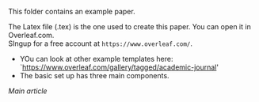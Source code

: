 This folder contains an example paper.

The Latex file (.tex) is the one used to create this paper.  You can open it in Overleaf.com.  
SIngup for a free account at `https://www.overleaf.com/`.

- YOu can look at other example templates here: `https://www.overleaf.com/gallery/tagged/academic-journal'
- The basic set up has three main components.

*Main article*


